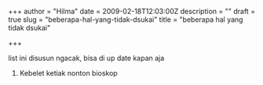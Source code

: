 +++
author = "Hilma"
date = 2009-02-18T12:03:00Z
description = ""
draft = true
slug = "beberapa-hal-yang-tidak-dsukai"
title = "beberapa hal yang tidak dsukai"

+++

list ini disusun ngacak, bisa di up date kapan aja  
 1. Kebelet ketiak nonton bioskop

